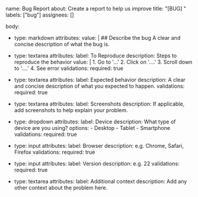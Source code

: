 name: Bug Report
about: Create a report to help us improve
title: "[BUG] "
labels: ["bug"]
assignees: []

body:
  - type: markdown
    attributes:
      value: |
        ## Describe the bug
        A clear and concise description of what the bug is.

  - type: textarea
    attributes:
      label: To Reproduce
      description: Steps to reproduce the behavior
      value: |
        1. Go to '...'
        2. Click on '....'
        3. Scroll down to '....'
        4. See error
    validations:
      required: true

  - type: textarea
    attributes:
      label: Expected behavior
      description: A clear and concise description of what you expected to happen.
    validations:
      required: true

  - type: textarea
    attributes:
      label: Screenshots
      description: If applicable, add screenshots to help explain your problem.

  - type: dropdown
    attributes:
      label: Device
      description: What type of device are you using?
      options:
        - Desktop
        - Tablet
        - Smartphone
    validations:
      required: true

  - type: input
    attributes:
      label: Browser
      description: e.g. Chrome, Safari, Firefox
    validations:
      required: true

  - type: input
    attributes:
      label: Version
      description: e.g. 22
    validations:
      required: true

  - type: textarea
    attributes:
      label: Additional context
      description: Add any other context about the problem here.